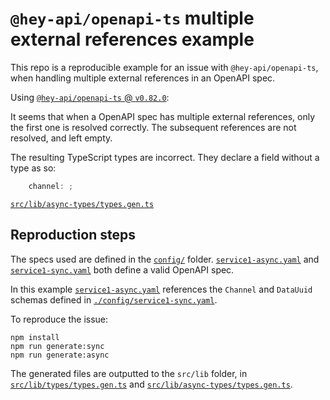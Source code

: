 # `@hey-api/openapi-ts` multiple external references example

This repo is a reproducible example for an issue with `@hey-api/openapi-ts`,
when handling multiple external references in an OpenAPI spec.

Using [`@hey-api/openapi-ts` @ `v0.82.0`](https://www.npmjs.com/package/@hey-api/openapi-ts/v/0.82.0):

It seems that when a OpenAPI spec has multiple external references,
only the first one is resolved correctly.
The subsequent references are not resolved, and left empty.

The resulting TypeScript types are incorrect.
They declare a field without a type as so:

```typescript
    channel: ;
```

[`src/lib/async-types/types.gen.ts`](./src/lib/async-types/types.gen.ts#L29-L31)

## Reproduction steps

The specs used are defined in the [`config/`](./config/) folder.
[`service1-async.yaml`](./config/service1-async.yaml) and
[`service1-sync.yaml`](./config/service1-sync.yaml) both define a valid OpenAPI spec.

In this example [`service1-async.yaml`](./config/service1-async.yaml) references
the `Channel` and `DataUuid` schemas defined in [`./config/service1-sync.yaml`](./config/service1-sync.yaml).

To reproduce the issue:

```shell
npm install
npm run generate:sync
npm run generate:async
```

The generated files are outputted to the `src/lib` folder, in
[`src/lib/types/types.gen.ts`](./src/lib/types/types.gen.ts) and
[`src/lib/async-types/types.gen.ts`](./src/lib/async-types/types.gen.ts).
